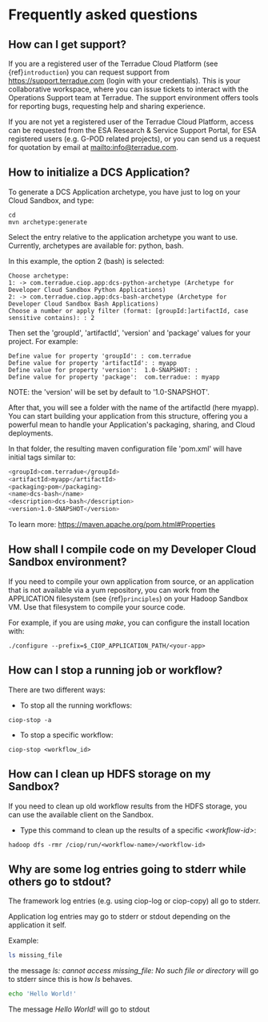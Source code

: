 # Frequently asked questions

## How can I get support?

If you are a registered user of the Terradue Cloud Platform (see {ref}`introduction`) you can request support from <https://support.terradue.com> (login with your credentials).
This is your collaborative workspace, where you can issue tickets to interact with the Operations Support team at Terradue.
The support environment offers tools for reporting bugs, requesting help and sharing experience.

If you are not yet a registered user of the Terradue Cloud Platform,
access can be requested from the ESA Research & Service Support Portal, for ESA registered users (e.g. G-POD related projects),
or you can send us a request for quotation by email at <mailto:info@terradue.com>.

## How to initialize a DCS Application?

To generate a DCS Application archetype, you have just to log on your Cloud Sandbox, and type:

```console
cd
mvn archetype:generate
```

Select the entry relative to the application archetype you want to use.
Currently, archetypes are available for: python, bash.

In this example, the option 2 (bash) is selected:

```console
Choose archetype:
1: -> com.terradue.ciop.app:dcs-python-archetype (Archetype for Developer Cloud Sandbox Python Applications)
2: -> com.terradue.ciop.app:dcs-bash-archetype (Archetype for Developer Cloud Sandbox Bash Applications)
Choose a number or apply filter (format: [groupId:]artifactId, case sensitive contains): : 2
```

Then set the 'groupId', 'artifactId', 'version' and 'package' values for your project.
For example:

```console
Define value for property 'groupId': : com.terradue
Define value for property 'artifactId': : myapp
Define value for property 'version':  1.0-SNAPSHOT: :
Define value for property 'package':  com.terradue: : myapp
```

NOTE: the 'version' will be set by default to '1.0-SNAPSHOT'.

After that, you will see a folder with the name of the artifactId (here myapp).
You can start building your application from this structure, offering you a powerful mean to handle your Application's packaging, sharing, and Cloud deployments.

In that folder, the resulting maven configuration file 'pom.xml' will have initial tags similar to:

```bash
<groupId>com.terradue</groupId>
<artifactId>myapp</artifactId>
<packaging>pom</packaging>
<name>dcs-bash</name>
<description>dcs-bash</description>
<version>1.0-SNAPSHOT</version>
```

To learn more: <https://maven.apache.org/pom.html#Properties>

## How shall I compile code on my Developer Cloud Sandbox environment?

If you need to compile your own application from source, or an application that is not available via a yum repository, you can work from the APPLICATION filesystem (see {ref}`principles`) on your Hadoop Sandbox VM.
Use that filesystem to compile your source code.

For example, if you are using *make*, you can configure the install location with:

```console
./configure --prefix=$_CIOP_APPLICATION_PATH/<your-app>
```

## How can I stop a running job or workflow?

There are two different ways:

- To stop all the running workflows:

```console
ciop-stop -a
```

- To stop a specific workflow:

```console
ciop-stop <workflow_id>
```

## How can I clean up HDFS storage on my Sandbox?

If you need to clean up old workflow results from the HDFS storage, you can use the available client on the Sandbox.

- Type this command to clean up the results of a specific *\<workflow-id>*:

```console
hadoop dfs -rmr /ciop/run/<workflow-name>/<workflow-id>
```

## Why are some log entries going to stderr while others go to stdout?

The framework log entries (e.g. using ciop-log or ciop-copy) all go to stderr.

Application log entries may go to stderr or stdout depending on the application it self.

Example:

```bash
ls missing_file
```

the message *ls: cannot access missing_file: No such file or directory* will go to stderr since this is how *ls* behaves.

```bash
echo 'Hello World!'
```

The message *Hello World!* will go to stdout
